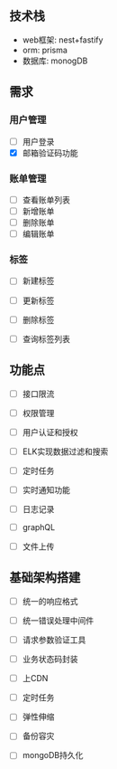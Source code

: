 ## 技术栈

- web框架: nest+fastify
- orm: prisma
- 数据库: monogDB

## 需求

### 用户管理
- [ ] 用户登录
- [x] 邮箱验证码功能

### 账单管理
- [ ] 查看账单列表
- [ ] 新增账单
- [ ] 删除账单
- [ ] 编辑账单

### 标签
- [ ] 新建标签
- [ ] 更新标签
- [ ] 删除标签
- [ ] 查询标签列表


## 功能点
- [ ] 接口限流
- [ ] 权限管理
- [ ] 用户认证和授权
- [ ] ELK实现数据过滤和搜索
- [ ] 定时任务
- [ ] 实时通知功能
- [ ] 日志记录
- [ ] graphQL
- [ ] 文件上传


##  基础架构搭建
- [ ] 统一的响应格式
- [ ] 统一错误处理中间件
- [ ] 请求参数验证工具
- [ ] 业务状态码封装


- [ ] 上CDN
- [ ] 定时任务
- [ ] 弹性伸缩
- [ ] 备份容灾
- [ ] mongoDB持久化





